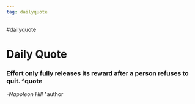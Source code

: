 ```yaml
---
tag: dailyquote
---
```


#dailyquote

# Daily Quote

### Effort only fully releases its reward after a person refuses to quit. ^quote
*-Napoleon Hill* ^author
